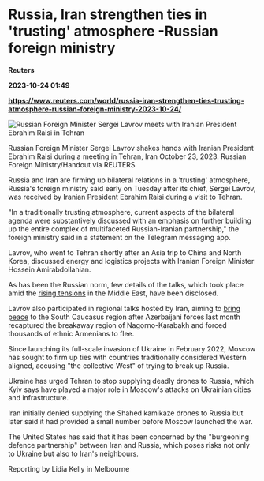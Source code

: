 # Russia, Iran strengthen ties in 'trusting' atmosphere -Russian foreign ministry
**Reuters**

**2023-10-24 01:49**

**https://www.reuters.com/world/russia-iran-strengthen-ties-trusting-atmosphere-russian-foreign-ministry-2023-10-24/**

![Russian Foreign Minister Sergei Lavrov meets with Iranian President Ebrahim Raisi in Tehran](https://www.reuters.com/resizer/_Twxnk8ZYcHLr9PIwdGmQ0CMulg=/1280x0/filters:quality(80)/cloudfront-us-east-2.images.arcpublishing.com/reuters/MI36NUJJY5IETKLLGULS23T36M.jpg)

Russian Foreign Minister Sergei Lavrov shakes hands with Iranian President Ebrahim Raisi during a meeting in Tehran, Iran October 23, 2023. Russian Foreign Ministry/Handout via REUTERS

Russia and Iran are firming up bilateral relations in a 'trusting' atmosphere, Russia's foreign ministry said early on Tuesday after its chief, Sergei Lavrov, was received by Iranian President Ebrahim Raisi during a visit to Tehran.

"In a traditionally trusting atmosphere, current aspects of the bilateral agenda were substantively discussed with an emphasis on further building up the entire complex of multifaceted Russian-Iranian partnership," the foreign ministry said in a statement on the Telegram messaging app.

Lavrov, who went to Tehran shortly after an Asia trip to China and North Korea, discussed energy and logistics projects with Iranian Foreign Minister Hossein Amirabdollahian.

As has been the Russian norm, few details of the talks, which took place amid the [rising tensions](https://www.reuters.com/world/middle-east/israel-promises-unrelenting-attacks-hamas-us-obama-urge-caution-2023-10-24/) in the Middle East, have been disclosed.

Lavrov also participated in regional talks hosted by Iran, aiming to [bring peace](https://www.reuters.com/world/russias-lavrov-visit-tehran-monday-ria-2023-10-22/) to the South Caucasus region after Azerbaijani forces last month recaptured the breakaway region of Nagorno-Karabakh and forced thousands of ethnic Armenians to flee.

Since launching its full-scale invasion of Ukraine in February 2022, Moscow has sought to firm up ties with countries traditionally considered Western aligned, accusing "the collective West" of trying to break up Russia.

Ukraine has urged Tehran to stop supplying deadly drones to Russia, which Kyiv says have played a major role in Moscow's attacks on Ukrainian cities and infrastructure.

Iran initially denied supplying the Shahed kamikaze drones to Russia but later said it had provided a small number before Moscow launched the war.

The United States has said that it has been concerned by the "burgeoning defence partnership" between Iran and Russia, which poses risks not only to Ukraine but also to Iran's neighbours.

Reporting by Lidia Kelly in Melbourne